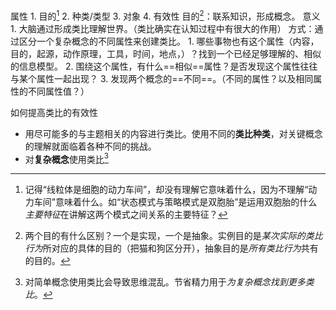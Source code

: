 属性
	1. 目的[^1]
	2. 种类/类型
	3. 对象
	4. 有效性
目的[^3]：联系知识，形成概念。
意义
	1. 大脑通过形成类比理解世界。（类比确实在认知过程中有很大的作用）
方式：通过区分一个复杂概念的不同属性来创建类比。
	1. 哪些事物也有这个属性（内容，目的，起源，动作原理，工具，时间，地点，）？找到一个已经足够理解的、相似的信息模型。
	2. 围绕这个属性，有什么==相似==属性？是否发现这个属性往往与某个属性一起出现？
	3. 发现两个概念的==不同==。（不同的属性？以及相同属性的不同属性值？）

如何提高类比的有效性
- 用尽可能多的与主题相关的内容进行类比。使用不同的**类比种类**，对关键概念的理解就面临着各种不同的挑战。
- 对**复杂概念**使用类比[^2]

[^1]: 记得“线粒体是细胞的动力车间”，却没有理解它意味着什么，因为不理解“动力车间”意味着什么。如“状态模式与策略模式是双胞胎”是运用双胞胎的什么*主要特征*在讲解这两个模式之间关系的主要特征？
[^2]: 对简单概念使用类比会导致思维混乱。节省精力用于*为复杂概念找到更多类比*。
[^3]: 两个目的有什么区别？一个是实现，一个是抽象。实例目的是*某次实际的类比行为*所对应的具体的目的（把猫和狗区分开），抽象目的是*所有类比行为*共有的目的。